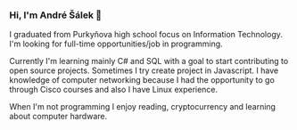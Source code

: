 ### Hi, I'm André Šálek 👋
I graduated from Purkyňova high school focus on Information Technology. I'm looking for full-time opportunities/job in programming.

 Currently I'm learning mainly C# and SQL with a goal to start contributing to open source projects. Sometimes I try create project in Javascript.
 I have knowledge of computer networking because I had the opportunity to go through Cisco courses and also I have Linux experience.

When I'm not programming I enjoy reading, cryptocurrency and learning about computer hardware.
